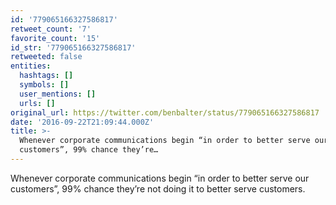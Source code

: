 ```yaml
---
id: '779065166327586817'
retweet_count: '7'
favorite_count: '15'
id_str: '779065166327586817'
retweeted: false
entities:
  hashtags: []
  symbols: []
  user_mentions: []
  urls: []
original_url: https://twitter.com/benbalter/status/779065166327586817
date: '2016-09-22T21:09:44.000Z'
title: >-
  Whenever corporate communications begin “in order to better serve our
  customers”, 99% chance they’re…
---
```


Whenever corporate communications begin “in order to better serve our customers”, 99% chance they’re not doing it to better serve customers.